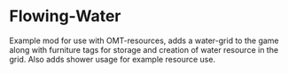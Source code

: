 # Flowing-Water
Example mod for use with OMT-resources, adds a water-grid to the game along with furniture tags for storage and creation of water resource in the grid. 
Also adds shower usage for example resource use.
